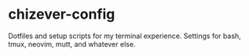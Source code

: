 # chizever-config
Dotfiles and setup scripts for my terminal experience. Settings for bash, tmux, neovim, mutt, and whatever else.
